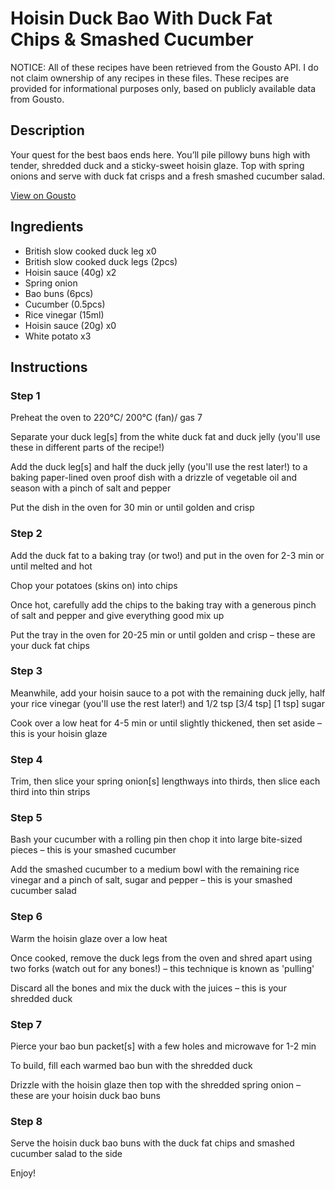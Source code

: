 # Hoisin Duck Bao With Duck Fat Chips & Smashed Cucumber

NOTICE: All of these recipes have been retrieved from the Gousto API. I do not claim ownership of any recipes in these files. These recipes are provided for informational purposes only, based on publicly available data from Gousto.

## Description

Your quest for the best baos ends here. You’ll pile pillowy buns high with tender, shredded duck and a sticky-sweet hoisin glaze. Top with spring onions and serve with duck fat crisps and a fresh smashed cucumber salad. 

[View on Gousto](https://www.gousto.co.uk/recipes/cookbook/hoisin-duck-bao-with-duck-fat-chips-smashed-cucumber)

## Ingredients

- British slow cooked duck leg x0
- British slow cooked duck legs (2pcs)
- Hoisin sauce (40g) x2
- Spring onion
- Bao buns (6pcs)
- Cucumber (0.5pcs)
- Rice vinegar (15ml)
- Hoisin sauce (20g) x0
- White potato x3

## Instructions


### Step 1

Preheat the oven to 220°C/ 200°C (fan)/ gas 7

Separate your duck leg[s] from the white duck fat and duck jelly (you'll use these in different parts of the recipe!)

Add the duck leg[s] and half the duck jelly (you'll use the rest later!) to a baking paper-lined oven proof dish with a drizzle of vegetable oil and season with a pinch of salt and pepper

Put the dish in the oven for 30 min or until golden and crisp


### Step 2

Add the duck fat to a baking tray (or two!) and put in the oven for 2-3 min or until melted and hot

Chop your potatoes (skins on) into chips

Once hot, carefully add the chips to the baking tray with a generous pinch of salt and pepper and give everything good mix up

Put the tray in the oven for 20-25 min or until golden and crisp – these are your duck fat chips


### Step 3

Meanwhile, add your hoisin sauce to a pot with the remaining duck jelly, half your rice vinegar (you'll use the rest later!) and 1/2 tsp <span class="text-purple">[3/4 tsp]</span><span class="text-danger"> [1 tsp]</span> sugar

Cook over a low heat for 4-5 min or until slightly thickened, then set aside – this is your hoisin glaze


### Step 4

Trim, then slice your spring onion[s] lengthways into thirds, then slice each third into thin strips


### Step 5

Bash your cucumber with a rolling pin then chop it into large bite-sized pieces – this is your smashed cucumber

Add the smashed cucumber to a medium bowl with the remaining rice vinegar and a pinch of salt, sugar and pepper – this is your smashed cucumber salad


### Step 6

Warm the hoisin glaze over a low heat

Once cooked, remove the duck legs from the oven and shred apart using two forks (watch out for any bones!) – this technique is known as 'pulling'

Discard all the bones and mix the duck with the juices – this is your shredded duck


### Step 7

Pierce your bao bun packet[s] with a few holes and microwave for 1-2 min

To build, fill each warmed bao bun with the shredded duck

Drizzle with the hoisin glaze then top with the shredded spring onion – these are your hoisin duck bao buns

### Step 8

Serve the hoisin duck bao buns with the duck fat chips and smashed cucumber salad to the side

Enjoy!

